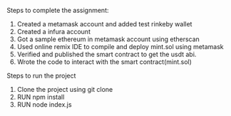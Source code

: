 Steps to complete the assignment:

1. Created a metamask account and added test rinkeby wallet
2. Created a infura account
3. Got a sample ethereum in metamask account using etherscan
4. Used online remix IDE to compile and deploy mint.sol using metamask
5. Verified and published the smart contract to get the usdt abi.
6. Wrote the code to interact with the smart contract(mint.sol)

Steps to run the project

1. Clone the project using git clone
2. RUN npm install
3. RUN node index.js